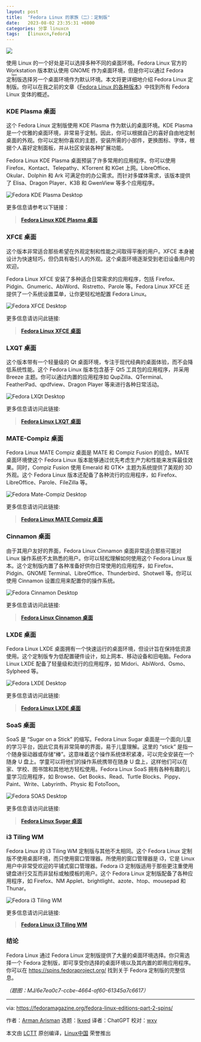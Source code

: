```yaml
---
layout: post
title:	"Fedora Linux 的家族（二）：定制版"
date:	2023-08-02 23:35:31 +0800 
categories:	分享 linuxcn 
tags:	[linuxcn,Fedora]
---
```



![](/Asserts/Images//attachment/album/202308/02/233442w4abj6pjpbfb5t4j.jpg)


使用 Linux 的一个好处是可以选择多种不同的桌面环境。Fedora Linux 官方的 Workstation 版本默认使用 GNOME 作为桌面环境，但是你可以通过 Fedora <ruby> 定制版 <rt>  Spin </rt></ruby> 选择另一个桌面环境作为默认环境。本文将更详细地介绍 Fedora Linux 定制版。你可以在我之前的文章《[Fedora Linux 的各种版本](/article-15003-1.html)》中找到所有 Fedora Linux 变体的概述。


### KDE Plasma 桌面


这个 Fedora Linux 定制版使用 KDE Plasma 作为默认的桌面环境。KDE Plasma 是一个优雅的桌面环境，非常易于定制。因此，你可以根据自己的喜好自由地定制桌面的外观。你可以定制你喜欢的主题，安装所需的小部件，更换图标、字体，根据个人喜好定制面板，并从社区安装各种扩展功能。


Fedora Linux KDE Plasma 桌面预装了许多常用的应用程序。你可以使用 Firefox、Kontact、Telepathy、KTorrent 和 KGet 上网。LibreOffice、Okular、Dolphin 和 Ark 可满足你的办公需求。而针对多媒体需求，该版本提供了 Elisa、Dragon Player、K3B 和 GwenView 等多个应用程序。


![Fedora KDE Plasma Desktop](/Asserts/Images//attachment/album/202308/02/233534iv1uhdu05f3f07cw.jpg)


更多信息请参考以下链接：



> 
> **[Fedora Linux KDE Plasma 桌面](https://spins.fedoraproject.org/en/kde/)**
> 
> 
> 


### XFCE 桌面


这个版本非常适合那些希望在外观定制和性能之间取得平衡的用户。XFCE 本身被设计为快速轻巧，但仍具有吸引人的外观。这个桌面环境逐渐受到老旧设备用户的欢迎。


Fedora Linux XFCE 安装了多种适合日常需求的应用程序，包括 Firefox、Pidgin、Gnumeric、AbiWord、Ristretto、Parole 等。Fedora Linux XFCE 还提供了一个系统设置菜单，让你更轻松地配置 Fedora Linux。


![Fedora XFCE Desktop](/Asserts/Images//attachment/album/202308/02/233535j3rjdpwuvvmyxjz7.jpg)


更多信息请访问此链接:



> 
> **[Fedora Linux XFCE 桌面](https://spins.fedoraproject.org/en/xfce/)**
> 
> 
> 


### LXQT 桌面


这个版本带有一个轻量级的 Qt 桌面环境，专注于现代经典的桌面体验，而不会降低系统性能。这个 Fedora Linux 版本包含基于 Qt5 工具包的应用程序，并采用 Breeze 主题。你可以通过内置的应用程序如 QupZilla、QTerminal、FeatherPad、qpdfview、Dragon Player 等来进行各种日常活动。


![Fedora LXQt Desktop](/Asserts/Images//attachment/album/202308/02/233536a2qednmd2z3b227q.jpg)


更多信息请访问此链接:



> 
> **[Fedora Linux LXQT 桌面](https://spins.fedoraproject.org/en/lxqt/)**
> 
> 
> 


### MATE-Compiz 桌面


Fedora Linux MATE Compiz 桌面是 MATE 和 Compiz Fusion 的组合。MATE 桌面环境使这个 Fedora Linux 版本能够通过优先考虑生产力和性能来发挥最佳效果。同时，Compiz Fusion 使用 Emerald 和 GTK+ 主题为系统提供了美观的 3D 外观。这个 Fedora Linux 版本还配备了各种流行的应用程序，如 Firefox、LibreOffice、Parole、FileZilla 等。


![Fedora Mate-Compiz Desktop](/Asserts/Images//attachment/album/202308/02/233537djccbchj0o87v0o0.jpg)


更多信息请访问此链接:



> 
> **[Fedora Linux MATE Compiz 桌面](https://spins.fedoraproject.org/en/mate-compiz/)**
> 
> 
> 


### Cinnamon 桌面


由于其用户友好的界面，Fedora Linux Cinnamon 桌面非常适合那些可能对 Linux 操作系统不太熟悉的用户。你可以轻松理解如何使用这个 Fedora Linux 版本。这个定制版内置了各种准备好供你日常使用的应用程序，如 Firefox、Pidgin、GNOME Terminal、LibreOffice、Thunderbird、Shotwell 等。你可以使用 Cinnamon 设置应用来配置你的操作系统。


![Fedora Cinnamon Desktop](/Asserts/Images//attachment/album/202308/02/233538ioeg2sgspsbuhe49.jpg)


更多信息请访问此链接:



> 
> **[Fedora Linux Cinnamon 桌面](https://spins.fedoraproject.org/en/cinnamon/)**
> 
> 
> 


### LXDE 桌面


Fedora Linux LXDE 桌面拥有一个快速运行的桌面环境，但设计旨在保持低资源使用。这个定制版专为低配置硬件设计，如上网本、移动设备和旧电脑。Fedora Linux LXDE 配备了轻量级和流行的应用程序，如 Midori、AbiWord、Osmo、Sylpheed 等。


![Fedora LXDE Desktop](/Asserts/Images//attachment/album/202308/02/233538xggygvq8vi2b898x.jpg)


更多信息请访问此链接:



> 
> **[Fedora Linux LXDE 桌面](https://spins.fedoraproject.org/en/lxde/)**
> 
> 
> 


### SoaS 桌面


SoaS 是 “Sugar on a Stick” 的缩写。Fedora Linux Sugar 桌面是一个面向儿童的学习平台，因此它具有非常简单的界面，易于儿童理解。这里的 “stick” 是指一个随身驱动器或存储“棒”。这意味着这个操作系统体积紧凑，可以完全安装在一个随身 U 盘上。学童可以将他们的操作系统携带在随身 U 盘上，这样他们可以在家、学校、图书馆和其他地方轻松使用。Fedora Linux SoaS 拥有各种有趣的儿童学习应用程序，如 Browse、Get Books、Read、Turtle Blocks、Pippy、Paint、Write、Labyrinth、Physic 和 FotoToon。


![Fedora SOAS Desktop](/Asserts/Images//attachment/album/202308/02/233539jrvavsv3o0zeevdn.jpg)


更多信息请访问此链接:



> 
> **[Fedora Linux Sugar 桌面](https://spins.fedoraproject.org/en/soas/)**
> 
> 
> 


### i3 Tiling WM


Fedora Linux 的 i3 Tiling WM 定制版与其他不太相同。这个 Fedora Linux 定制版不使用桌面环境，而只使用窗口管理器。所使用的窗口管理器是 i3，它是 Linux 用户中非常受欢迎的平铺式窗口管理器。Fedora i3 定制版适用于那些更注重使用键盘进行交互而非鼠标或触摸板的用户。这个 Fedora Linux 定制版配备了各种应用程序，如 Firefox、NM Applet、brightlight、azote、htop、mousepad 和 Thunar。


![Fedora i3 Tiling WM](/Asserts/Images//attachment/album/202308/02/233540pk866298884bbhv9.jpg)


更多信息请访问此链接:



> 
> **[Fedora Linux i3 Tiling WM](https://spins.fedoraproject.org/en/i3/)**
> 
> 
> 


### 结论


Fedora Linux 通过 Fedora Linux 定制版提供了大量的桌面环境选择。你只需选择一个 Fedora 定制版，即可享受你选择的桌面环境以及其内置的即用应用程序。你可以在 <https://spins.fedoraproject.org/> 找到关于 Fedora 定制版的完整信息。


*（题图：MJ/6e7ea0c7-ccbe-4664-af60-61345a7c6617）*




---


via: <https://fedoramagazine.org/fedora-linux-editions-part-2-spins/>


作者：[Arman Arisman](https://fedoramagazine.org/author/armanwu/) 选题：[lkxed](https://github.com/lkxed) 译者：ChatGPT 校对：[wxy](https://github.com/wxy)


本文由 [LCTT](https://github.com/LCTT/TranslateProject) 原创编译，[Linux中国](https://linux.cn/) 荣誉推出
